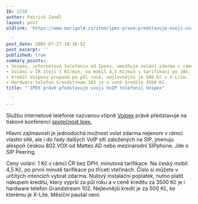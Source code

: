 ```yaml
---
ID: 1738
author: Patrick Zandl
layout: post
oldlink: 'https://www.marigold.cz/item/ipex-prave-predstavuje-svoji-voip-telefonii-voipex

  '
post_date: 2005-07-27 10:36:52
post_excerpt: ''
published: true
summary_points:
- Voipex, internetová telefonie od Ipexu, umožňuje volání zdarma v rámci SIP sítí.
- Volání v ČR stojí 1 Kč/min, na mobil 4,5 Kč/min s tarifikací po 30s.
- Kredit Voipexu propadá po půl roce, nejlevnější je 500 Kč s X-Lite.
- Hardware telefon Grandstream 102 je v ceně kreditu 3500 Kč.
title: "'IPEX právě představuje svoji VoIP telefonii Voipex"

  '
---
```


<p>Službu internetové telefonie nazvanou vtipně <a href="http://www.voipex.cz">Voipex</a> právě představuje na tiskové konferenci	<a href=http://www.ipex.cz>společnost Ipex.	</a>
</p>

<p>Hlavní zajímavostí je jednoduchá možnost volat zdarma nejenom v rámci vlastní sítě, ale i do řady dalšých VoIP sítí založených na SIP, jmenuju alespoň českou 802.VOX od Mattes AD nebo mezinárodní SIPphone. Jde o SIP Peering.</p>

<p>Ceny volání: 1 Kč v rámci ČR bez DPH, minutová tarifikace. Na český mobil 4,5 Kč, po první minutě tarifikace po třiceti vteřinách. Číslo si můžete v určitých intencích vybrat zdarma. Nulový instalační poplatek, nutno platit nákupem kreditu, který vyprší za půl roku a v ceně kreditu za 3500 Kč je i hardware telefon Grandstream 102. Nejlevnější kredit je za 500 Kč, ke kterému je X-Lite. Měsíční paušál není.
</p>